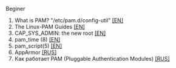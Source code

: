 Beginer  
1. What is PAM? "/etc/pam.d/config-util" [[EN]](https://medium.com/information-and-technology/wtf-is-pam-99a16c80ac57)  
2. The Linux-PAM Guides [[EN]](http://www.linux-pam.org/Linux-PAM-html/)    
3. CAP_SYS_ADMIN: the new root [[EN]](https://lwn.net/Articles/486306/)  
4. pam_time (8) [[EN]](https://www.systutorials.com/docs/linux/man/8-pam_time/)    
5. pam_script(5) [[EN]](https://linux.die.net/man/5/pam_script)    
6. AppArmor [[RUS]](https://help.ubuntu.ru/wiki/%D1%80%D1%83%D0%BA%D0%BE%D0%B2%D0%BE%D0%B4%D1%81%D1%82%D0%B2%D0%BE_%D0%BF%D0%BE_ubuntu_server/%D0%B1%D0%B5%D0%B7%D0%BE%D0%BF%D0%B0%D1%81%D0%BD%D0%BE%D1%81%D1%82%D1%8C/apparmor)  
7. Как работает PAM (Pluggable Authentication Modules) [[RUS]](https://www.opennet.ru/base/net/pam_linux.txt.html)  
